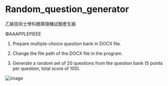 # Random_question_generator
乙級技術士學科題庫隨機試題產生器

©AAAPPLEPIEEE

1. Prepare multiple-choice question bank in DOCX file.

2. Change the file path of the DOCX file in the program.

3. Generate a random set of 20 questions from the question bank (5 points per question, total score of 100).

![image](https://github.com/AAAPPLEPIEEE/Random_question_generator/assets/154326401/5118c46f-361c-4a9d-aa7b-84663b32c5b2)
